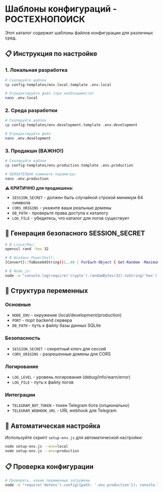 # Шаблоны конфигураций - РОСТЕХНОПОИСК

Этот каталог содержит шаблоны файлов конфигурации для различных сред.

## 📋 Инструкция по настройке

### 1. Локальная разработка

```bash
# Скопируйте шаблон
cp config-templates/env.local.template .env.local

# Отредактируйте файл (при необходимости)
nano .env.local
```

### 2. Среда разработки

```bash
# Скопируйте шаблон
cp config-templates/env.development.template .env.development

# Отредактируйте файл
nano .env.development
```

### 3. Продакшн (ВАЖНО!)

```bash
# Скопируйте шаблон
cp config-templates/env.production.template .env.production

# ОБЯЗАТЕЛЬНО измените параметры:
nano .env.production
```

**⚠️ КРИТИЧНО для продакшена:**
- `SESSION_SECRET` - должен быть случайной строкой минимум 64 символа
- `CORS_ORIGINS` - укажите ваши реальные домены
- `DB_PATH` - проверьте права доступа к каталогу
- `LOG_FILE` - убедитесь, что каталог для логов существует

## 🔐 Генерация безопасного SESSION_SECRET

```bash
# В Linux/Mac:
openssl rand -hex 32

# В Windows PowerShell:
[Convert]::ToBase64String((1..48 | ForEach-Object { Get-Random -Maximum 256 }) -as [byte[]])

# В Node.js:
node -e "console.log(require('crypto').randomBytes(32).toString('hex'))"
```

## 📁 Структура переменных

### Основные
- `NODE_ENV` - окружение (local/development/production)
- `PORT` - порт backend сервера
- `DB_PATH` - путь к файлу базы данных SQLite

### Безопасность
- `SESSION_SECRET` - секретный ключ для сессий
- `CORS_ORIGINS` - разрешенные домены для CORS

### Логирование
- `LOG_LEVEL` - уровень логирования (debug/info/warn/error)
- `LOG_FILE` - путь к файлу логов

### Интеграции
- `TELEGRAM_BOT_TOKEN` - токен Telegram бота (опционально)
- `TELEGRAM_WEBHOOK_URL` - URL webhook для Telegram

## 🚀 Автоматическая настройка

Используйте скрипт `setup-env.js` для автоматической настройки:

```bash
node setup-env.js --env=local
node setup-env.js --env=production
```

## 📋 Проверка конфигурации

```bash
# Проверить, какие переменные загружены
node -e "require('dotenv').config({path: '.env.production'}); console.log(process.env.NODE_ENV, process.env.DB_PATH)"
```
